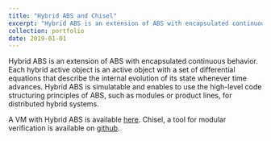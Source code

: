 ```yaml
---
title: "Hybrid ABS and Chisel"
excerpt: "Hybrid ABS is an extension of ABS with encapsulated continuous behavior."
collection: portfolio
date: 2019-01-01
---
```


Hybrid ABS is an extension of ABS with encapsulated continuous behavior. Each hybrid active object is an active object with a set of differential equations that
describe the internal evolution of its state whenever time advances. Hybrid ABS is simulatable and enables to use the high-level code structuring principles
of ABS, such as modules or product lines, for distributed hybrid systems.

A VM with Hybrid ABS is available [here](https://formbar.raillab.de/en/publications-and-tools/hybrid-abs/). Chisel, a tool for modular verification is available on [github](https://github.com/Edkamb/chisel-tool).
